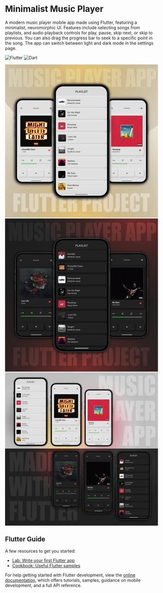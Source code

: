 # Minimalist Music Player

A modern music player mobile app made using Flutter, featuring a minimalist, neuromorphic UI.
Features include selecting songs from playlists, and audio playback controls for play, pause, skip next, or skip to previous.
You can also drag the progress bar to seek to a specific point in the song. The app can switch between light and dark mode in the settings page.

![Flutter](https://img.shields.io/badge/-Flutter-05122A?style=flat-square&logo=Flutter&color=2a2e34)
![Dart](https://img.shields.io/badge/-Dart-05122A?style=flat-square&logo=Dart&color=2a2e34)

<img src="images/MusicAppLightMode.png" alt="Minimalist Music Player" width="650px">
<img src="images/MusicAppDarkMode.png" alt="Minimalist Music Player" width="650px">
<img src="images/MusicApp.png" alt="Minimalist Music Player" width="650px">

## Flutter Guide

A few resources to get you started:

- [Lab: Write your first Flutter app](https://docs.flutter.dev/get-started/codelab)
- [Cookbook: Useful Flutter samples](https://docs.flutter.dev/cookbook)

For help getting started with Flutter development, view the
[online documentation](https://docs.flutter.dev/), which offers tutorials,
samples, guidance on mobile development, and a full API reference.

